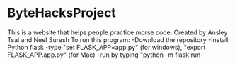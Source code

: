 # ByteHacksProject
This is a website that helps people practice morse code.
Created by Ansley Tsai and Neel Suresh
To run this program:
  -Download the repository
  -Install Python flask
  -type "set FLASK_APP=app.py" (for windows), "export FLASK_APP.app.py" (for Mac)
  -run by typing "python -m flask run
  
